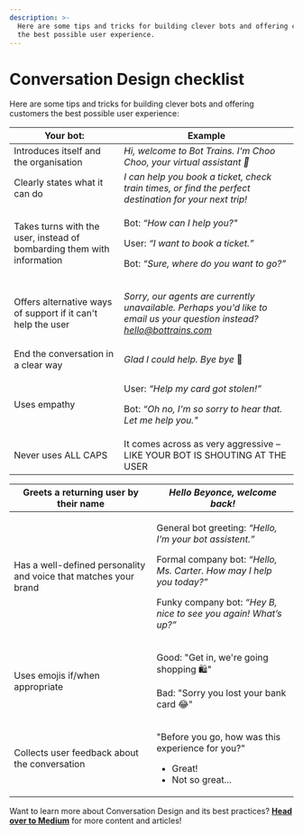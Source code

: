 ```yaml
---
description: >-
  Here are some tips and tricks for building clever bots and offering customers
  the best possible user experience.
---
```


# Conversation Design checklist

Here are some tips and tricks for building clever bots and offering customers the best possible user experience:

| Your bot:                                                              | Example                                                                                                                                                |
| ---------------------------------------------------------------------- | ------------------------------------------------------------------------------------------------------------------------------------------------------ |
| Introduces itself and the organisation                                 | _Hi, welcome to Bot Trains. I'm Choo Choo, your virtual assistant 👋_                                                                                  |
| Clearly states what it can do                                          | _I can help you book a ticket, check train times, or find the perfect destination for your next trip!_                                                 |
| Takes turns with the user, instead of bombarding them with information | <p>Bot: <em>“How can I help you?"</em></p><p>User: <em>“I want to book a ticket.”</em></p><p>Bot: <em>“Sure, where do you want to go?”</em></p>        |
| Offers alternative ways of support if it can't help the user           | <p><em>Sorry, our agents are currently unavailable. Perhaps you'd like to email us your question instead? hello@bottrains.com</em></p><p><em></em></p> |
| End the conversation in a clear way                                    | _Glad I could help. Bye bye_ 👋                                                                                                                        |
| Uses empathy                                                           | <p>User: <em>“Help my card got stolen!”</em> </p><p>Bot: <em>“Oh no, I'm so sorry to hear that. Let me help you."</em></p>                             |
| Never uses ALL CAPS                                                    | It comes across as very aggressive – LIKE YOUR BOT IS SHOUTING AT THE USER                                                                             |

| Greets a returning user by their name                            | _Hello Beyonce, welcome back!_                                                                                                                                                                                                        |
| ---------------------------------------------------------------- | ------------------------------------------------------------------------------------------------------------------------------------------------------------------------------------------------------------------------------------- |
| Has a well-defined personality and voice that matches your brand | <p>General bot greeting: <em>“Hello, I’m your bot assistent.”</em></p><p>Formal company bot: <em>“Hello, Ms. Carter. How may I help you today?”</em></p><p>Funky company bot: <em>“Hey B, nice to see you again! What’s up?”</em></p> |
| Uses emojis if/when appropriate                                  | <p>Good: "Get in, we're going shopping 🛍"</p><p>Bad: "Sorry you lost your bank card 😂"</p>                                                                                                                                          |
| Collects user feedback about the conversation                    | <p>"Before you go, how was this experience for you?"</p><ul><li>Great!</li><li>Not so great...</li></ul>                                                                                                                              |

Want to learn more about Conversation Design and its best practices? [**Head over to Medium**](https://tesstettelin.medium.com) for more content and articles!
